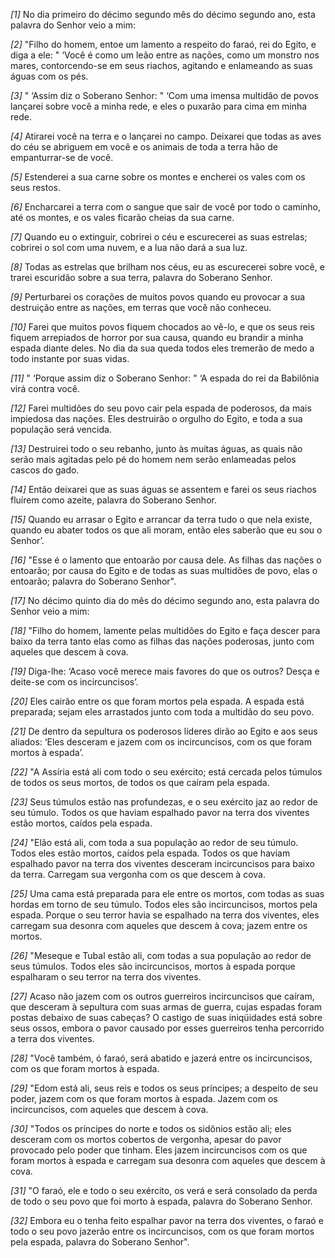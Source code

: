 *[1]* No dia primeiro do décimo segundo mês do décimo segundo ano, esta palavra do Senhor veio a mim:

*[2]* "Filho do homem, entoe um lamento a respeito do faraó, rei do Egito, e diga a ele: " ‘Você é como um leão entre as nações, como um monstro nos mares, contorcendo-se em seus riachos, agitando e enlameando as suas águas com os pés.

*[3]* " ‘Assim diz o Soberano Senhor: " ‘Com uma imensa multidão de povos lançarei sobre você a minha rede, e eles o puxarão para cima em minha rede.

*[4]* Atirarei você na terra e o lançarei no campo. Deixarei que todas as aves do céu se abriguem em você e os animais de toda a terra hão de empanturrar-se de você.

*[5]* Estenderei a sua carne sobre os montes e encherei os vales com os seus restos.

*[6]* Encharcarei a terra com o sangue que sair de você por todo o caminho, até os montes, e os vales ficarão cheias da sua carne.

*[7]* Quando eu o extinguir, cobrirei o céu e escurecerei as suas estrelas; cobrirei o sol com uma nuvem, e a lua não dará a sua luz.

*[8]* Todas as estrelas que brilham nos céus, eu as escurecerei sobre você, e trarei escuridão sobre a sua terra, palavra do Soberano Senhor.

*[9]* Perturbarei os corações de muitos povos quando eu provocar a sua destruição entre as nações, em terras que você não conheceu.

*[10]* Farei que muitos povos fiquem chocados ao vê-lo, e que os seus reis fiquem arrepiados de horror por sua causa, quando eu brandir a minha espada diante deles. No dia da sua queda todos eles tremerão de medo a todo instante por suas vidas.

*[11]* " ‘Porque assim diz o Soberano Senhor: " ‘A espada do rei da Babilônia virá contra você.

*[12]* Farei multidões do seu povo cair pela espada de poderosos, da mais impiedosa das nações. Eles destruirão o orgulho do Egito, e toda a sua população será vencida.

*[13]* Destruirei todo o seu rebanho, junto às muitas águas, as quais não serão mais agitadas pelo pé do homem nem serão enlameadas pelos cascos do gado.

*[14]* Então deixarei que as suas águas se assentem e farei os seus riachos fluírem como azeite, palavra do Soberano Senhor.

*[15]* Quando eu arrasar o Egito e arrancar da terra tudo o que nela existe, quando eu abater todos os que ali moram, então eles saberão que eu sou o Senhor’.

*[16]* "Esse é o lamento que entoarão por causa dele. As filhas das nações o entoarão; por causa do Egito e de todas as suas multidões de povo, elas o entoarão; palavra do Soberano Senhor".

*[17]* No décimo quinto dia do mês do décimo segundo ano, esta palavra do Senhor veio a mim:

*[18]* "Filho do homem, lamente pelas multidões do Egito e faça descer para baixo da terra tanto elas como as filhas das nações poderosas, junto com aqueles que descem à cova.

*[19]* Diga-lhe: ‘Acaso você merece mais favores do que os outros? Desça e deite-se com os incircuncisos’.

*[20]* Eles cairão entre os que foram mortos pela espada. A espada está preparada; sejam eles arrastados junto com toda a multidão do seu povo.

*[21]* De dentro da sepultura os poderosos líderes dirão ao Egito e aos seus aliados: ‘Eles desceram e jazem com os incircuncisos, com os que foram mortos à espada’.

*[22]* "A Assíria está ali com todo o seu exército; está cercada pelos túmulos de todos os seus mortos, de todos os que caíram pela espada.

*[23]* Seus túmulos estão nas profundezas, e o seu exército jaz ao redor de seu túmulo. Todos os que haviam espalhado pavor na terra dos viventes estão mortos, caídos pela espada.

*[24]* "Elão está ali, com toda a sua população ao redor de seu túmulo. Todos eles estão mortos, caídos pela espada. Todos os que haviam espalhado pavor na terra dos viventes desceram incircuncisos para baixo da terra. Carregam sua vergonha com os que descem à cova.

*[25]* Uma cama está preparada para ele entre os mortos, com todas as suas hordas em torno de seu túmulo. Todos eles são incircuncisos, mortos pela espada. Porque o seu terror havia se espalhado na terra dos viventes, eles carregam sua desonra com aqueles que descem à cova; jazem entre os mortos.

*[26]* "Meseque e Tubal estão ali, com todas a sua população ao redor de seus túmulos. Todos eles são incircuncisos, mortos à espada porque espalharam o seu terror na terra dos viventes.

*[27]* Acaso não jazem com os outros guerreiros incircuncisos que caíram, que desceram à sepultura com suas armas de guerra, cujas espadas foram postas debaixo de suas cabeças? O castigo de suas iniqüidades está sobre seus ossos, embora o pavor causado por esses guerreiros tenha percorrido a terra dos viventes.

*[28]* "Você também, ó faraó, será abatido e jazerá entre os incircuncisos, com os que foram mortos à espada.

*[29]* "Edom está ali, seus reis e todos os seus príncipes; a despeito de seu poder, jazem com os que foram mortos à espada. Jazem com os incircuncisos, com aqueles que descem à cova.

*[30]* "Todos os príncipes do norte e todos os sidônios estão ali; eles desceram com os mortos cobertos de vergonha, apesar do pavor provocado pelo poder que tinham. Eles jazem incircuncisos com os que foram mortos à espada e carregam sua desonra com aqueles que descem à cova.

*[31]* "O faraó, ele e todo o seu exército, os verá e será consolado da perda de todo o seu povo que foi morto à espada, palavra do Soberano Senhor.

*[32]* Embora eu o tenha feito espalhar pavor na terra dos viventes, o faraó e todo o seu povo jazerão entre os incircuncisos, com os que foram mortos pela espada, palavra do Soberano Senhor".

